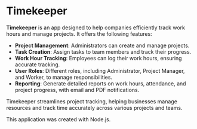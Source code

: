 # Timekeeper

**Timekeeper** is an app designed to help companies efficiently track work hours and manage projects. It offers the following features:

- **Project Management**: Administrators can create and manage projects.
- **Task Creation**: Assign tasks to team members and track their progress.
- **Work Hour Tracking**: Employees can log their work hours, ensuring accurate tracking.
- **User Roles**: Different roles, including Administrator, Project Manager, and Worker, to manage responsibilities.
- **Reporting**: Generate detailed reports on work hours, attendance, and project progress, with email and PDF notifications.

Timekeeper streamlines project tracking, helping businesses manage resources and track time accurately across various projects and teams.

This application was created with Node.js.

